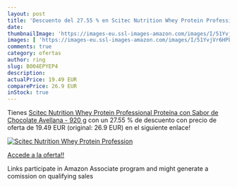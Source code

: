 ```yaml
---
layout: post
title: 'Descuento del 27.55 % en Scitec Nutrition Whey Protein Profession'
date: 
thumbnailImage: 'https://images-eu.ssl-images-amazon.com/images/I/51YvjVr6HPL._SL200_.jpg'
images: [ 'https://images-eu.ssl-images-amazon.com/images/I/51YvjVr6HPL._SL200_.jpg' ]
comments: true
category: ofertas
author: ring
slug: B004EPYEP4
description:
actualPrice: 19.49 EUR
comparePrice: 26.9 EUR
inStock: true
---
```


Tienes [Scitec Nutrition Whey Protein Professional Proteína con Sabor de Chocolate Avellana - 920 g](https://www.amazon.es/dp/B004EPYEP4/?tag=tolees-21) con un 27.55 % de descuento con precio de oferta de 19.49 EUR (original: 26.9 EUR) en el siguiente enlace!

[![Scitec Nutrition Whey Protein Profession](https://images-eu.ssl-images-amazon.com/images/I/51YvjVr6HPL._SL200_.jpg)](https://www.amazon.es/dp/B004EPYEP4/?tag=tolees-21)

[Accede a la oferta!!](https://www.amazon.es/dp/B004EPYEP4/?tag=tolees-21)

Links participate in Amazon Associate program and might generate a comission on qualifying sales


